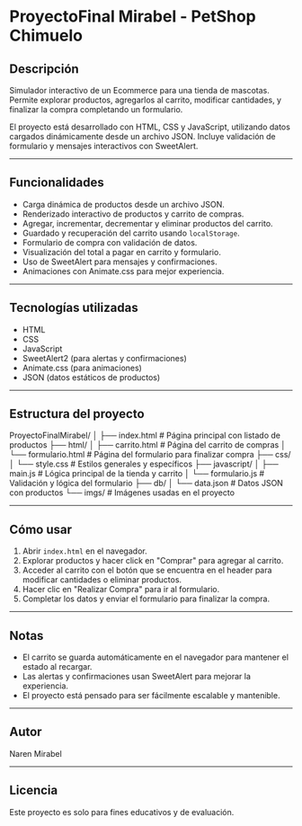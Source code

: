 # ProyectoFinal Mirabel - PetShop Chimuelo

## Descripción

Simulador interactivo de un Ecommerce para una tienda de mascotas.  
Permite explorar productos, agregarlos al carrito, modificar cantidades, y finalizar la compra completando un formulario.

El proyecto está desarrollado con HTML, CSS y JavaScript, utilizando datos cargados dinámicamente desde un archivo JSON. 
Incluye validación de formulario y mensajes interactivos con SweetAlert.

---

## Funcionalidades

- Carga dinámica de productos desde un archivo JSON.
- Renderizado interactivo de productos y carrito de compras.
- Agregar, incrementar, decrementar y eliminar productos del carrito.
- Guardado y recuperación del carrito usando `localStorage`.
- Formulario de compra con validación de datos.
- Visualización del total a pagar en carrito y formulario.
- Uso de SweetAlert para mensajes y confirmaciones.
- Animaciones con Animate.css para mejor experiencia.

---

## Tecnologías utilizadas

- HTML
- CSS
- JavaScript
- SweetAlert2 (para alertas y confirmaciones)
- Animate.css (para animaciones)
- JSON (datos estáticos de productos)

---

## Estructura del proyecto

ProyectoFinalMirabel/
│
├── index.html # Página principal con listado de productos
├── html/
│ ├── carrito.html # Página del carrito de compras
│ └── formulario.html # Página del formulario para finalizar compra
├── css/
│ └── style.css # Estilos generales y específicos
├── javascript/
│ ├── main.js # Lógica principal de la tienda y carrito
│ └── formulario.js # Validación y lógica del formulario
├── db/
│ └── data.json # Datos JSON con productos
└── imgs/ # Imágenes usadas en el proyecto

---

## Cómo usar

1. Abrir `index.html` en el navegador.  
2. Explorar productos y hacer click en "Comprar" para agregar al carrito.  
3. Acceder al carrito con el botón que se encuentra en el header para modificar cantidades o eliminar productos.  
4. Hacer clic en "Realizar Compra" para ir al formulario.  
5. Completar los datos y enviar el formulario para finalizar la compra.  

---

## Notas

- El carrito se guarda automáticamente en el navegador para mantener el estado al recargar.  
- Las alertas y confirmaciones usan SweetAlert para mejorar la experiencia.  
- El proyecto está pensado para ser fácilmente escalable y mantenible.  

---

## Autor

Naren Mirabel

---

## Licencia

Este proyecto es solo para fines educativos y de evaluación.
